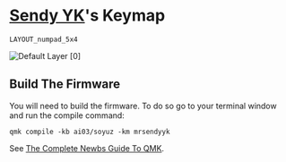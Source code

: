 # [Sendy YK](https://mr.sendyyk.com)'s Keymap

`LAYOUT_numpad_5x4`

![Default Layer [0]](https://raw.githubusercontent.com/mrsendyyk/my_qmk/master/soyuz_numpad/assets/ai03_soyuz_keymap.jpg)

## Build The Firmware

You will need to build the firmware. To do so go to your terminal window and run the compile command:

    qmk compile -kb ai03/soyuz -km mrsendyyk

See [The Complete Newbs Guide To QMK](https://docs.qmk.fm/#/newbs).
